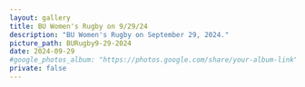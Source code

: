 ```yaml
---
layout: gallery
title: BU Women's Rugby on 9/29/24
description: "BU Women's Rugby on September 29, 2024."
picture_path: BURugby9-29-2024
date: 2024-09-29
#google_photos_album: "https://photos.google.com/share/your-album-link"
private: false
---
```

